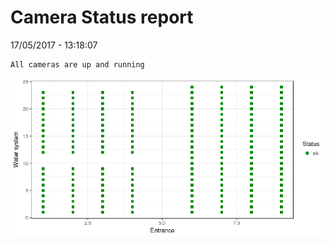 Camera Status report
================
17/05/2017 - 13:18:07

    All cameras are up and running

![](camreport_files/figure-markdown_github/unnamed-chunk-2-1.png)
